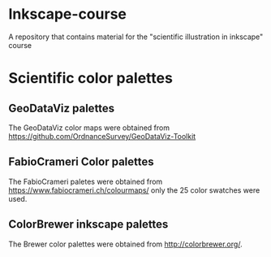 # Inkscape-course
A repository that contains material for the "scientific illustration in inkscape" course

# Scientific color palettes
## GeoDataViz palettes
The GeoDataViz color maps were obtained from https://github.com/OrdnanceSurvey/GeoDataViz-Toolkit

## FabioCrameri Color palettes

The FabioCrameri paletes were obtained from https://www.fabiocrameri.ch/colourmaps/ only the 25 color swatches were used.
## ColorBrewer inkscape palettes
The Brewer color palettes were obtained from http://colorbrewer.org/.

